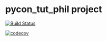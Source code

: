 # pycon_tut_phil project

[![Build Status](https://drone.io/github.com/0x41/pycon_tut_phil/status.png)](https://drone.io/github.com/0x41/pycon_tut_phil/latest)

[![codecov](https://codecov.io/gh/0x41/pycon_tut_phil/branch/master/graph/badge.svg)](https://codecov.io/gh/0x41/pycon_tut_phil)
